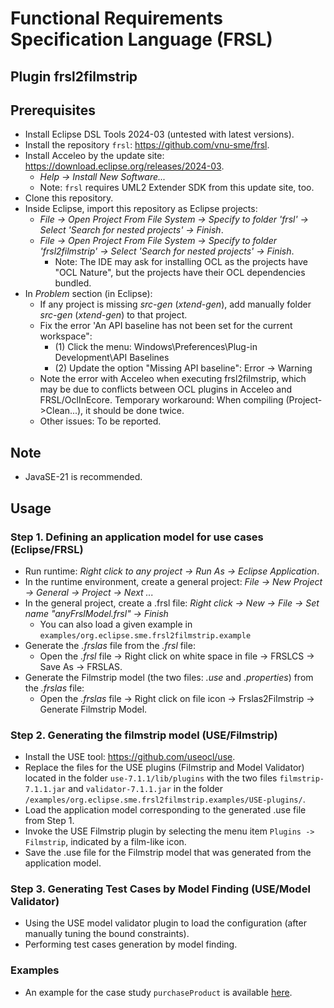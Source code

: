 # Functional Requirements Specification Language (FRSL)

## Plugin frsl2filmstrip

## Prerequisites
- Install Eclipse DSL Tools 2024-03 (untested with latest versions).
- Install the repository `frsl`: https://github.com/vnu-sme/frsl.
- Install Acceleo by the update site: https://download.eclipse.org/releases/2024-03.
  - *Help -> Install New Software...*
  - Note: `frsl` requires UML2 Extender SDK from this update site, too.
- Clone this repository.
- Inside Eclipse, import this repository as Eclipse projects:
  - *File -> Open Project From File System -> Specify to folder 'frsl' -> Select 'Search for nested projects' -> Finish*.
  - *File -> Open Project From File System -> Specify to folder 'frsl2filmstrip' -> Select 'Search for nested projects' -> Finish*.
    - Note: The IDE may ask for installing OCL as the projects have "OCL Nature", but the projects have their OCL dependencies bundled.
- In *Problem* section (in Eclipse):
  - If any project is missing *src-gen* (*xtend-gen*), add manually folder *src-gen* (*xtend-gen*) to that project.
  - Fix the error 'An API baseline has not been set for the current workspace":
    - (1) Click the menu: Windows\Preferences\Plug-in Development\API Baselines
    - (2) Update the option "Missing API baseline": Error -> Warning
  - Note the error with Acceleo when executing frsl2filmstrip, which may be due to conflicts between OCL plugins in Acceleo and FRSL/OclInEcore. Temporary workaround: When compiling (Project->Clean...), it should be done twice. 
  - Other issues: To be reported.
  
## Note

- JavaSE-21 is recommended.

## Usage

### Step 1. Defining an application model for use cases (Eclipse/FRSL)

- Run runtime: *Right click to any project -> Run As -> Eclipse Application*.
- In the runtime environment, create a general project: *File -> New Project -> General -> Project -> Next ...*
- In the general project, create a .frsl file: *Right click -> New -> File -> Set name "anyFrslModel.frsl" -> Finish*
  - You can also load a given example in `examples/org.eclipse.sme.frsl2filmstrip.example`
- Generate the *.frslas* file from the *.frsl* file:
  - Open the *.frsl* file -> Right click on white space in file -> FRSLCS -> Save As -> FRSLAS.
- Generate the Filmstrip model (the two files: *.use* and *.properties*) from the *.frslas* file:
  - Open the *.frslas* file -> Right click on file icon -> Frslas2Filmstrip -> Generate Filmstrip Model.

### Step 2. Generating the filmstrip model (USE/Filmstrip)

- Install the USE tool: <https://github.com/useocl/use>.
- Replace the files for the USE plugins (Filmstrip and Model Validator) located in the folder `use-7.1.1/lib/plugins` with the two files `filmstrip-7.1.1.jar` and `validator-7.1.1.jar` in the folder `/examples/org.eclipse.sme.frsl2filmstrip.examples/USE-plugins/`.
- Load the application model corresponding to the generated .use file from Step 1.
- Invoke the USE Filmstrip plugin by selecting the menu item `Plugins -> Filmstrip`, indicated by a film-like icon.
- Save the .use file for the Filmstrip model that was generated from the application model.
  
### Step 3. Generating Test Cases by Model Finding (USE/Model Validator)

- Using the USE model validator plugin to load the configuration (after manually tuning the bound constraints).
- Performing test cases generation by model finding.

### Examples

- An example for the case study `purchaseProduct` is available [here](examples/org.eclipse.sme.frsl2filmstrip.examples/purchaseProduct/README.md).
